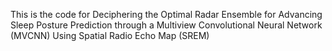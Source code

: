 


This is the code for Deciphering the Optimal Radar Ensemble for Advancing Sleep Posture Prediction through a Multiview Convolutional Neural Network (MVCNN) Using Spatial Radio Echo Map (SREM) 